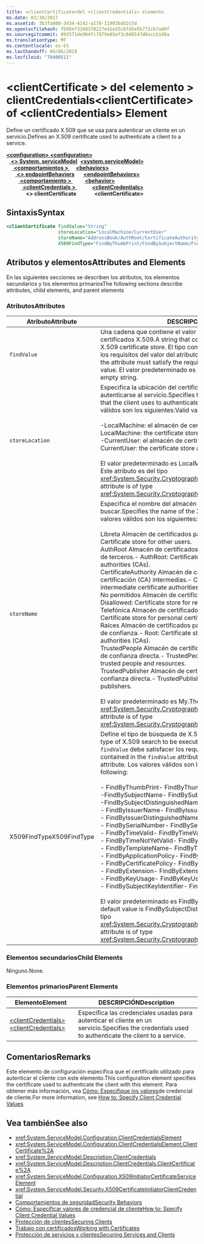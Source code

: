 ```yaml
---
title: <clientCertificate>del <clientCredentials> elemento
ms.date: 03/30/2017
ms.assetid: 3b3fa000-3434-4142-a178-11903bdd2c5d
ms.openlocfilehash: fb95ef3168378227e41e55c6fd5e5b772cb7ad0f
ms.sourcegitcommit: 093571de904fc7979e85ef3c048547d0accb1d8a
ms.translationtype: MT
ms.contentlocale: es-ES
ms.lasthandoff: 09/06/2019
ms.locfileid: "70400511"
---
```

# <a name="clientcertificate-of-clientcredentials-element"></a><span data-ttu-id="d22b8-102">\<clientCertificate > del \<elemento > clientCredentials</span><span class="sxs-lookup"><span data-stu-id="d22b8-102">\<clientCertificate> of \<clientCredentials> Element</span></span>
<span data-ttu-id="d22b8-103">Define un certificado X.509 que se usa para autenticar un cliente en un servicio.</span><span class="sxs-lookup"><span data-stu-id="d22b8-103">Defines an X.509 certificate used to authenticate a client to a service.</span></span>  
  
<span data-ttu-id="d22b8-104">[ **\<configuration>** ](../configuration-element.md)</span><span class="sxs-lookup"><span data-stu-id="d22b8-104">[**\<configuration>**](../configuration-element.md)</span></span>\
<span data-ttu-id="d22b8-105">&nbsp;&nbsp;[ **\<> System. serviceModel**](system-servicemodel.md)</span><span class="sxs-lookup"><span data-stu-id="d22b8-105">&nbsp;&nbsp;[**\<system.serviceModel>**](system-servicemodel.md)</span></span>\
<span data-ttu-id="d22b8-106">&nbsp;&nbsp;&nbsp;&nbsp;[ **\<comportamientos >** ](behaviors.md)</span><span class="sxs-lookup"><span data-stu-id="d22b8-106">&nbsp;&nbsp;&nbsp;&nbsp;[**\<behaviors>**](behaviors.md)</span></span>\
<span data-ttu-id="d22b8-107">&nbsp;&nbsp;&nbsp;&nbsp;&nbsp;&nbsp;[ **\<> endpointBehaviors**](endpointbehaviors.md)</span><span class="sxs-lookup"><span data-stu-id="d22b8-107">&nbsp;&nbsp;&nbsp;&nbsp;&nbsp;&nbsp;[**\<endpointBehaviors>**](endpointbehaviors.md)</span></span>\
<span data-ttu-id="d22b8-108">&nbsp;&nbsp;&nbsp;&nbsp;&nbsp;&nbsp;&nbsp;&nbsp;[ **\<comportamiento >** ](behavior-of-endpointbehaviors.md)</span><span class="sxs-lookup"><span data-stu-id="d22b8-108">&nbsp;&nbsp;&nbsp;&nbsp;&nbsp;&nbsp;&nbsp;&nbsp;[**\<behavior>**](behavior-of-endpointbehaviors.md)</span></span>\
<span data-ttu-id="d22b8-109">&nbsp;&nbsp;&nbsp;&nbsp;&nbsp;&nbsp;&nbsp;&nbsp;&nbsp;&nbsp;[ **\<clientCredentials >** ](clientcredentials.md)</span><span class="sxs-lookup"><span data-stu-id="d22b8-109">&nbsp;&nbsp;&nbsp;&nbsp;&nbsp;&nbsp;&nbsp;&nbsp;&nbsp;&nbsp;[**\<clientCredentials>**](clientcredentials.md)</span></span>\
<span data-ttu-id="d22b8-110">&nbsp;&nbsp;&nbsp;&nbsp;&nbsp;&nbsp;&nbsp;&nbsp;&nbsp;&nbsp;&nbsp;&nbsp; **\<> clientCertificate**</span><span class="sxs-lookup"><span data-stu-id="d22b8-110">&nbsp;&nbsp;&nbsp;&nbsp;&nbsp;&nbsp;&nbsp;&nbsp;&nbsp;&nbsp;&nbsp;&nbsp;**\<clientCertificate>**</span></span>  
  
## <a name="syntax"></a><span data-ttu-id="d22b8-111">Sintaxis</span><span class="sxs-lookup"><span data-stu-id="d22b8-111">Syntax</span></span>  
  
```xml  
<clientCertificate findValue="String"
                   storeLocation="LocalMachine/CurrentUser"
                   storeName="AddressBook/AuthRoot/CertificateAuthority/Disallowed/My/Root/TrustedPeople/TrustedPublisher"
                   X509FindType="FindByThumbPrint/FindBySubjectName/FindBySubjectDistinguishedName/FindByIssuerName/FindByIssuerDistinguishedName/FindBySerialNumber/FindByTimeValid/FindByTimeNotYetValid/FindByTemplateName/FindByApplicationPolicy/FindByCertificatePolicy/FindByExtension/FindByKeyUsage/FindBySubjectKeyIdentifier" />
```  
  
## <a name="attributes-and-elements"></a><span data-ttu-id="d22b8-112">Atributos y elementos</span><span class="sxs-lookup"><span data-stu-id="d22b8-112">Attributes and Elements</span></span>  
 <span data-ttu-id="d22b8-113">En las siguientes secciones se describen los atributos, los elementos secundarios y los elementos primarios</span><span class="sxs-lookup"><span data-stu-id="d22b8-113">The following sections describe attributes, child elements, and parent elements</span></span>  
  
### <a name="attributes"></a><span data-ttu-id="d22b8-114">Atributos</span><span class="sxs-lookup"><span data-stu-id="d22b8-114">Attributes</span></span>  
  
|<span data-ttu-id="d22b8-115">Atributo</span><span class="sxs-lookup"><span data-stu-id="d22b8-115">Attribute</span></span>|<span data-ttu-id="d22b8-116">DESCRIPCIÓN</span><span class="sxs-lookup"><span data-stu-id="d22b8-116">Description</span></span>|  
|---------------|-----------------|  
|`findValue`|<span data-ttu-id="d22b8-117">Una cadena que contiene el valor que se va a buscar en el almacén de certificados X.509.</span><span class="sxs-lookup"><span data-stu-id="d22b8-117">A string that contains the value to search for in the X.509 certificate store.</span></span> <span data-ttu-id="d22b8-118">El tipo contenido en el atributo debe satisfacer los requisitos del valor del atributo `X509FindType`.</span><span class="sxs-lookup"><span data-stu-id="d22b8-118">The type contained in the attribute must satisfy the requirements of the `X509FindType` attribute value.</span></span> <span data-ttu-id="d22b8-119">El valor predeterminado es una cadena vacía.</span><span class="sxs-lookup"><span data-stu-id="d22b8-119">The default is an empty string.</span></span>|  
|`storeLocation`|<span data-ttu-id="d22b8-120">Especifica la ubicación del certificado X.509 que usa el cliente para autenticarse al servicio.</span><span class="sxs-lookup"><span data-stu-id="d22b8-120">Specifies the location of the X.509 certificate that the client uses to authenticate itself to the service.</span></span> <span data-ttu-id="d22b8-121">Los valores válidos son los siguientes:</span><span class="sxs-lookup"><span data-stu-id="d22b8-121">Valid values include the following:</span></span><br /><br /> <span data-ttu-id="d22b8-122">-LocalMachine: el almacén de certificados asignado al equipo local.</span><span class="sxs-lookup"><span data-stu-id="d22b8-122">-   LocalMachine: the certificate store assigned to the local machine.</span></span><br /><span data-ttu-id="d22b8-123">-CurrentUser: el almacén de certificados asignado al usuario actual.</span><span class="sxs-lookup"><span data-stu-id="d22b8-123">-   CurrentUser: the certificate store assigned to the current user.</span></span><br /><br /> <span data-ttu-id="d22b8-124">El valor predeterminado es LocalMachine.</span><span class="sxs-lookup"><span data-stu-id="d22b8-124">The default is LocalMachine.</span></span> <span data-ttu-id="d22b8-125">Este atributo es del tipo <xref:System.Security.Cryptography.X509Certificates.StoreLocation>.</span><span class="sxs-lookup"><span data-stu-id="d22b8-125">This attribute is of type <xref:System.Security.Cryptography.X509Certificates.StoreLocation>.</span></span>|  
|`storeName`|<span data-ttu-id="d22b8-126">Especifica el nombre del almacén del certificado X.509 que se va a buscar.</span><span class="sxs-lookup"><span data-stu-id="d22b8-126">Specifies the name of the X.509 certificate store to search.</span></span> <span data-ttu-id="d22b8-127">Los valores válidos son los siguientes:</span><span class="sxs-lookup"><span data-stu-id="d22b8-127">Valid values include the following:</span></span><br /><br /> <span data-ttu-id="d22b8-128">Libreta Almacén de certificados para otros usuarios.</span><span class="sxs-lookup"><span data-stu-id="d22b8-128">-   AddressBook: Certificate store for other users.</span></span><br /><span data-ttu-id="d22b8-129">AuthRoot Almacén de certificados para entidades de certificación (CA) de terceros.</span><span class="sxs-lookup"><span data-stu-id="d22b8-129">-   AuthRoot: Certificate store for third-party certificate authorities (CAs).</span></span><br /><span data-ttu-id="d22b8-130">CertificateAuthority Almacén de certificados para las entidades de certificación (CA) intermedias.</span><span class="sxs-lookup"><span data-stu-id="d22b8-130">-   CertificateAuthority: Certificate store for intermediate certificate authorities (CAs).</span></span><br /><span data-ttu-id="d22b8-131">No permitidos Almacén de certificados para los certificados revocados.</span><span class="sxs-lookup"><span data-stu-id="d22b8-131">-   Disallowed: Certificate store for revoked certificates.</span></span><br /><span data-ttu-id="d22b8-132">Telefónica Almacén de certificados para Certificados personales.</span><span class="sxs-lookup"><span data-stu-id="d22b8-132">-   My: Certificate store for personal certificates.</span></span><br /><span data-ttu-id="d22b8-133">Raíces Almacén de certificados para entidades de certificación (CA) raíz de confianza.</span><span class="sxs-lookup"><span data-stu-id="d22b8-133">-   Root: Certificate store for trusted root certificate authorities (CAs).</span></span><br /><span data-ttu-id="d22b8-134">TrustedPeople Almacén de certificados para las personas y los recursos de confianza directa.</span><span class="sxs-lookup"><span data-stu-id="d22b8-134">-   TrustedPeople: Certificate store for directly trusted people and resources.</span></span><br /><span data-ttu-id="d22b8-135">TrustedPublisher Almacén de certificados para publicadores de confianza directa.</span><span class="sxs-lookup"><span data-stu-id="d22b8-135">-   TrustedPublisher: Certificate store for directly trusted publishers.</span></span><br /><br /> <span data-ttu-id="d22b8-136">El valor predeterminado es My.</span><span class="sxs-lookup"><span data-stu-id="d22b8-136">The default is My.</span></span> <span data-ttu-id="d22b8-137">Este atributo es del tipo <xref:System.Security.Cryptography.X509Certificates.StoreName>.</span><span class="sxs-lookup"><span data-stu-id="d22b8-137">This attribute is of type <xref:System.Security.Cryptography.X509Certificates.StoreName>.</span></span>|  
|<span data-ttu-id="d22b8-138">X509FindType</span><span class="sxs-lookup"><span data-stu-id="d22b8-138">X509FindType</span></span>|<span data-ttu-id="d22b8-139">Define el tipo de búsqueda de X.509 que se va a ejecutar.</span><span class="sxs-lookup"><span data-stu-id="d22b8-139">Defines the type of X.509 search to be executed.</span></span> <span data-ttu-id="d22b8-140">El tipo contenido en el atributo `findValue` debe satisfacer los requisitos de este atributo.</span><span class="sxs-lookup"><span data-stu-id="d22b8-140">The type contained in the `findValue` attribute must satisfy the requirements of this attribute.</span></span> <span data-ttu-id="d22b8-141">Los valores válidos son los siguientes:</span><span class="sxs-lookup"><span data-stu-id="d22b8-141">Valid values include the following:</span></span><br /><br /> <span data-ttu-id="d22b8-142">-   FindByThumbPrint</span><span class="sxs-lookup"><span data-stu-id="d22b8-142">-   FindByThumbPrint</span></span><br /><span data-ttu-id="d22b8-143">-FindBySubjectName</span><span class="sxs-lookup"><span data-stu-id="d22b8-143">-   FindBySubjectName</span></span><br /><span data-ttu-id="d22b8-144">-FindBySubjectDistinguishedName</span><span class="sxs-lookup"><span data-stu-id="d22b8-144">-   FindBySubjectDistinguishedName</span></span><br /><span data-ttu-id="d22b8-145">-   FindByIssuerName</span><span class="sxs-lookup"><span data-stu-id="d22b8-145">-   FindByIssuerName</span></span><br /><span data-ttu-id="d22b8-146">-   FindByIssuerDistinguishedName</span><span class="sxs-lookup"><span data-stu-id="d22b8-146">-   FindByIssuerDistinguishedName</span></span><br /><span data-ttu-id="d22b8-147">-   FindBySerialNumber</span><span class="sxs-lookup"><span data-stu-id="d22b8-147">-   FindBySerialNumber</span></span><br /><span data-ttu-id="d22b8-148">-   FindByTimeValid</span><span class="sxs-lookup"><span data-stu-id="d22b8-148">-   FindByTimeValid</span></span><br /><span data-ttu-id="d22b8-149">-   FindByTimeNotYetValid</span><span class="sxs-lookup"><span data-stu-id="d22b8-149">-   FindByTimeNotYetValid</span></span><br /><span data-ttu-id="d22b8-150">-   FindByTemplateName</span><span class="sxs-lookup"><span data-stu-id="d22b8-150">-   FindByTemplateName</span></span><br /><span data-ttu-id="d22b8-151">-   FindByApplicationPolicy</span><span class="sxs-lookup"><span data-stu-id="d22b8-151">-   FindByApplicationPolicy</span></span><br /><span data-ttu-id="d22b8-152">-   FindByCertificatePolicy</span><span class="sxs-lookup"><span data-stu-id="d22b8-152">-   FindByCertificatePolicy</span></span><br /><span data-ttu-id="d22b8-153">- FindByExtension</span><span class="sxs-lookup"><span data-stu-id="d22b8-153">-   FindByExtension</span></span><br /><span data-ttu-id="d22b8-154">-   FindByKeyUsage</span><span class="sxs-lookup"><span data-stu-id="d22b8-154">-   FindByKeyUsage</span></span><br /><span data-ttu-id="d22b8-155">-   FindBySubjectKeyIdentifier</span><span class="sxs-lookup"><span data-stu-id="d22b8-155">-   FindBySubjectKeyIdentifier</span></span><br /><br /> <span data-ttu-id="d22b8-156">El valor predeterminado es FindBySubjectDistinguishedName.</span><span class="sxs-lookup"><span data-stu-id="d22b8-156">The default value is FindBySubjectDistinguishedName.</span></span> <span data-ttu-id="d22b8-157">Este atributo es del tipo <xref:System.Security.Cryptography.X509Certificates.X509FindType>.</span><span class="sxs-lookup"><span data-stu-id="d22b8-157">This attribute is of type <xref:System.Security.Cryptography.X509Certificates.X509FindType>.</span></span>|  
  
### <a name="child-elements"></a><span data-ttu-id="d22b8-158">Elementos secundarios</span><span class="sxs-lookup"><span data-stu-id="d22b8-158">Child Elements</span></span>  
 <span data-ttu-id="d22b8-159">Ninguno.</span><span class="sxs-lookup"><span data-stu-id="d22b8-159">None.</span></span>  
  
### <a name="parent-elements"></a><span data-ttu-id="d22b8-160">Elementos primarios</span><span class="sxs-lookup"><span data-stu-id="d22b8-160">Parent Elements</span></span>  
  
|<span data-ttu-id="d22b8-161">Elemento</span><span class="sxs-lookup"><span data-stu-id="d22b8-161">Element</span></span>|<span data-ttu-id="d22b8-162">DESCRIPCIÓN</span><span class="sxs-lookup"><span data-stu-id="d22b8-162">Description</span></span>|  
|-------------|-----------------|  
|[<span data-ttu-id="d22b8-163">\<clientCredentials></span><span class="sxs-lookup"><span data-stu-id="d22b8-163">\<clientCredentials></span></span>](clientcredentials.md)|<span data-ttu-id="d22b8-164">Especifica las credenciales usadas para autenticar el cliente en un servicio.</span><span class="sxs-lookup"><span data-stu-id="d22b8-164">Specifies the credentials used to authenticate the client to a service.</span></span>|  
  
## <a name="remarks"></a><span data-ttu-id="d22b8-165">Comentarios</span><span class="sxs-lookup"><span data-stu-id="d22b8-165">Remarks</span></span>  
 <span data-ttu-id="d22b8-166">Este elemento de configuración especifica que el certificado utilizado para autenticar el cliente con este elemento.</span><span class="sxs-lookup"><span data-stu-id="d22b8-166">This configuration element specifies the certificate used to authenticate the client with this element.</span></span> <span data-ttu-id="d22b8-167">Para obtener más información, vea [Cómo: Especifique los valores](../../../wcf/how-to-specify-client-credential-values.md)de credencial de cliente.</span><span class="sxs-lookup"><span data-stu-id="d22b8-167">For more information, see [How to: Specify Client Credential Values](../../../wcf/how-to-specify-client-credential-values.md).</span></span>  
  
## <a name="see-also"></a><span data-ttu-id="d22b8-168">Vea también</span><span class="sxs-lookup"><span data-stu-id="d22b8-168">See also</span></span>

- <xref:System.ServiceModel.Configuration.ClientCredentialsElement>
- <xref:System.ServiceModel.Configuration.ClientCredentialsElement.ClientCertificate%2A>
- <xref:System.ServiceModel.Description.ClientCredentials>
- <xref:System.ServiceModel.Description.ClientCredentials.ClientCertificate%2A>
- <xref:System.ServiceModel.Configuration.X509InitiatorCertificateServiceElement>
- <xref:System.ServiceModel.Security.X509CertificateInitiatorClientCredential>
- [<span data-ttu-id="d22b8-169">Comportamientos de seguridad</span><span class="sxs-lookup"><span data-stu-id="d22b8-169">Security Behaviors</span></span>](../../../wcf/feature-details/security-behaviors-in-wcf.md)
- [<span data-ttu-id="d22b8-170">Cómo: Especificar valores de credencial de cliente</span><span class="sxs-lookup"><span data-stu-id="d22b8-170">How to: Specify Client Credential Values</span></span>](../../../wcf/how-to-specify-client-credential-values.md)
- [<span data-ttu-id="d22b8-171">Protección de clientes</span><span class="sxs-lookup"><span data-stu-id="d22b8-171">Securing Clients</span></span>](../../../wcf/securing-clients.md)
- [<span data-ttu-id="d22b8-172">Trabajo con certificados</span><span class="sxs-lookup"><span data-stu-id="d22b8-172">Working with Certificates</span></span>](../../../wcf/feature-details/working-with-certificates.md)
- [<span data-ttu-id="d22b8-173">Protección de servicios y clientes</span><span class="sxs-lookup"><span data-stu-id="d22b8-173">Securing Services and Clients</span></span>](../../../wcf/feature-details/securing-services-and-clients.md)
